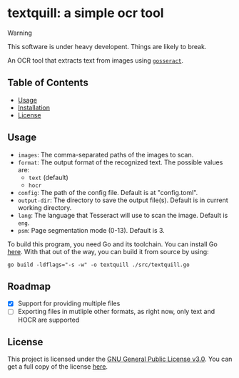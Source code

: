 # textquill: a simple ocr tool

> [!WARNING]
> This software is under heavy developent. Things are likely to break.

An OCR tool that extracts text from images using
[`gosseract`](https://github.com/otiai10/gosseract).

## Table of Contents

  - [Usage](#usage)
  - [Installation](#installation)
  - [License](#license)

## Usage

  - `images`: The comma-separated paths of the images to scan.
  - `format`: The output format of the recognized text. The possible values are:
      - `text` (default)
      - `hocr`
  - `config`: The path of the config file. Default is at "config.toml".
  - `output-dir`: The directory to save the output file(s). Default is in
    current working directory.
  - `lang`: The language that Tesseract will use to scan the image. Default is
    `eng`.
  - `psm`: Page segmentation mode (0-13). Default is 3.


To build this program, you need Go and its toolchain. You can install Go
[here](https://go.dev/dl/). With that out of the way, you can build it from
source by using:

``` console
go build -ldflags="-s -w" -o textquill ./src/textquill.go
```

## Roadmap

  - [X] Support for providing multiple files
  - [ ] Exporting files in mutliple other formats, as right now, only text and
    HOCR are supported

## License

This project is licensed under the [GNU General Public License
v3.0](LICENSE.md). You can get a full copy of the license
[here](https://www.gnu.org/licenses/gpl-3.0.html).
